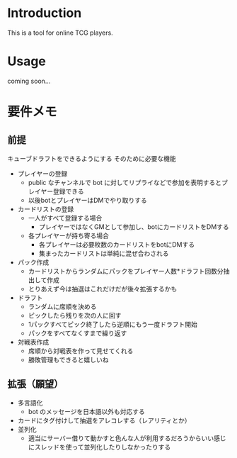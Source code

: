 # Introduction
This is a tool for online TCG players.

# Usage

coming soon...

# 要件メモ

## 前提
キューブドラフトをできるようにする
そのために必要な機能
  - プレイヤーの登録
    - public なチャンネルで bot に対してリプライなどで参加を表明するとプレイヤー登録できる
    - 以後botとプレイヤーはDMでやり取りする
  - カードリストの登録
    - 一人がすべて登録する場合
      - プレイヤーではなくGMとして参加し、botにカードリストをDMする
    - 各プレイヤーが持ち寄る場合
      - 各プレイヤーは必要枚数のカードリストをbotにDMする
      - 集まったカードリストは単純に混ぜ合わされる
  - パック作成
    - カードリストからランダムにパックをプレイヤー人数*ドラフト回数分抽出して作成
    - とりあえず今は抽選はこれだけだが後々拡張するかも
  - ドラフト
    - ランダムに席順を決める
    - ピックしたら残りを次の人に回す
    - 1パックすべてピック終了したら逆順にもう一度ドラフト開始
    - パックをすべてなくすまで繰り返す
  - 対戦表作成
    - 席順から対戦表を作って見せてくれる
    - 勝敗管理もできると嬉しいね

## 拡張（願望）
  - 多言語化
    - bot のメッセージを日本語以外も対応する
  - カードにタグ付けして抽選をアレコレする（レアリティとか）
  - 並列化
    - 適当にサーバー借りて動かすと色んな人が利用するだろうからいい感じにスレッドを使って並列化したりしなかったりする